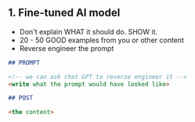 ## 1. Fine-tuned AI model

- Don't explain WHAT it should do. SHOW it.
- 20 - 50 GOOD examples from you or other content
- Reverse engineer the prompt

```md
## PROMPT

<!-- we can ask chat GPT to reverse engineer it -->
<write what the prompt would have looked like>

## POST

<the content>
```
